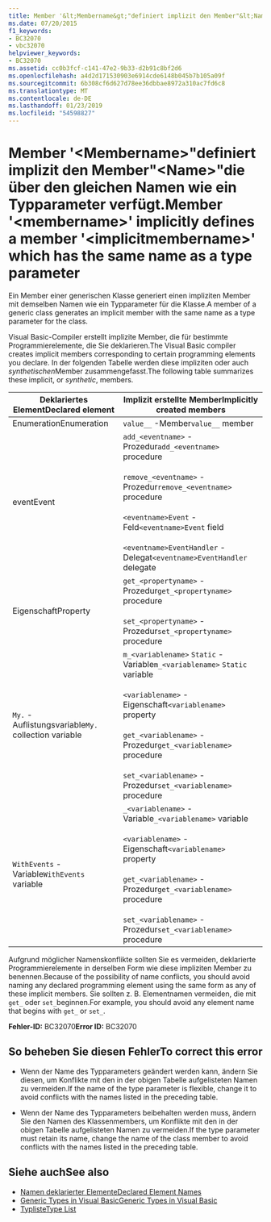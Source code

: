 ```yaml
---
title: Member '&lt;Membername&gt;"definiert implizit den Member"&lt;Name&gt;"die über den gleichen Namen wie ein Typparameter verfügt.
ms.date: 07/20/2015
f1_keywords:
- BC32070
- vbc32070
helpviewer_keywords:
- BC32070
ms.assetid: cc0b3fcf-c141-47e2-9b33-d2b91c8bf2d6
ms.openlocfilehash: a4d2d171530903e6914cde6148b045b7b105a09f
ms.sourcegitcommit: 6b308cf6d627d78ee36dbbae8972a310ac7fd6c8
ms.translationtype: MT
ms.contentlocale: de-DE
ms.lasthandoff: 01/23/2019
ms.locfileid: "54598827"
---
```

# <a name="member-ltmembernamegt-implicitly-defines-a-member-ltimplicitmembernamegt-which-has-the-same-name-as-a-type-parameter"></a><span data-ttu-id="8a3f4-102">Member '&lt;Membername&gt;"definiert implizit den Member"&lt;Name&gt;"die über den gleichen Namen wie ein Typparameter verfügt.</span><span class="sxs-lookup"><span data-stu-id="8a3f4-102">Member '&lt;membername&gt;' implicitly defines a member '&lt;implicitmembername&gt;' which has the same name as a type parameter</span></span>
<span data-ttu-id="8a3f4-103">Ein Member einer generischen Klasse generiert einen impliziten Member mit demselben Namen wie ein Typparameter für die Klasse.</span><span class="sxs-lookup"><span data-stu-id="8a3f4-103">A member of a generic class generates an implicit member with the same name as a type parameter for the class.</span></span>  
  
 <span data-ttu-id="8a3f4-104">Visual Basic-Compiler erstellt implizite Member, die für bestimmte Programmierelemente, die Sie deklarieren.</span><span class="sxs-lookup"><span data-stu-id="8a3f4-104">The Visual Basic compiler creates implicit members corresponding to certain programming elements you declare.</span></span> <span data-ttu-id="8a3f4-105">In der folgenden Tabelle werden diese impliziten oder auch *synthetischen*Member zusammengefasst.</span><span class="sxs-lookup"><span data-stu-id="8a3f4-105">The following table summarizes these implicit, or *synthetic*, members.</span></span>  
  
|<span data-ttu-id="8a3f4-106">Deklariertes Element</span><span class="sxs-lookup"><span data-stu-id="8a3f4-106">Declared element</span></span>|<span data-ttu-id="8a3f4-107">Implizit erstellte Member</span><span class="sxs-lookup"><span data-stu-id="8a3f4-107">Implicitly created members</span></span>|  
|----------------------|--------------------------------|  
|<span data-ttu-id="8a3f4-108">Enumeration</span><span class="sxs-lookup"><span data-stu-id="8a3f4-108">Enumeration</span></span>|<span data-ttu-id="8a3f4-109">`value__` -Member</span><span class="sxs-lookup"><span data-stu-id="8a3f4-109">`value__` member</span></span>|  
|<span data-ttu-id="8a3f4-110">event</span><span class="sxs-lookup"><span data-stu-id="8a3f4-110">Event</span></span>|<span data-ttu-id="8a3f4-111">`add_<eventname>` -Prozedur</span><span class="sxs-lookup"><span data-stu-id="8a3f4-111">`add_<eventname>` procedure</span></span><br /><br /> <span data-ttu-id="8a3f4-112">`remove_<eventname>` -Prozedur</span><span class="sxs-lookup"><span data-stu-id="8a3f4-112">`remove_<eventname>` procedure</span></span><br /><br /> <span data-ttu-id="8a3f4-113">`<eventname>Event` -Feld</span><span class="sxs-lookup"><span data-stu-id="8a3f4-113">`<eventname>Event` field</span></span><br /><br /> <span data-ttu-id="8a3f4-114">`<eventname>EventHandler` -Delegat</span><span class="sxs-lookup"><span data-stu-id="8a3f4-114">`<eventname>EventHandler` delegate</span></span>|  
|<span data-ttu-id="8a3f4-115">Eigenschaft</span><span class="sxs-lookup"><span data-stu-id="8a3f4-115">Property</span></span>|<span data-ttu-id="8a3f4-116">`get_<propertyname>` -Prozedur</span><span class="sxs-lookup"><span data-stu-id="8a3f4-116">`get_<propertyname>` procedure</span></span><br /><br /> <span data-ttu-id="8a3f4-117">`set_<propertyname>` -Prozedur</span><span class="sxs-lookup"><span data-stu-id="8a3f4-117">`set_<propertyname>` procedure</span></span>|  
|<span data-ttu-id="8a3f4-118">`My.` -Auflistungsvariable</span><span class="sxs-lookup"><span data-stu-id="8a3f4-118">`My.` collection variable</span></span>|<span data-ttu-id="8a3f4-119">`m_<variablename>` `Static` -Variable</span><span class="sxs-lookup"><span data-stu-id="8a3f4-119">`m_<variablename>` `Static` variable</span></span><br /><br /> <span data-ttu-id="8a3f4-120">`<variablename>` -Eigenschaft</span><span class="sxs-lookup"><span data-stu-id="8a3f4-120">`<variablename>` property</span></span><br /><br /> <span data-ttu-id="8a3f4-121">`get_<variablename>` -Prozedur</span><span class="sxs-lookup"><span data-stu-id="8a3f4-121">`get_<variablename>` procedure</span></span><br /><br /> <span data-ttu-id="8a3f4-122">`set_<variablename>` -Prozedur</span><span class="sxs-lookup"><span data-stu-id="8a3f4-122">`set_<variablename>` procedure</span></span>|  
|<span data-ttu-id="8a3f4-123">`WithEvents` -Variable</span><span class="sxs-lookup"><span data-stu-id="8a3f4-123">`WithEvents` variable</span></span>|<span data-ttu-id="8a3f4-124">`_<variablename>` -Variable</span><span class="sxs-lookup"><span data-stu-id="8a3f4-124">`_<variablename>` variable</span></span><br /><br /> <span data-ttu-id="8a3f4-125">`<variablename>` -Eigenschaft</span><span class="sxs-lookup"><span data-stu-id="8a3f4-125">`<variablename>` property</span></span><br /><br /> <span data-ttu-id="8a3f4-126">`get_<variablename>` -Prozedur</span><span class="sxs-lookup"><span data-stu-id="8a3f4-126">`get_<variablename>` procedure</span></span><br /><br /> <span data-ttu-id="8a3f4-127">`set_<variablename>` -Prozedur</span><span class="sxs-lookup"><span data-stu-id="8a3f4-127">`set_<variablename>` procedure</span></span>|  
  
 <span data-ttu-id="8a3f4-128">Aufgrund möglicher Namenskonflikte sollten Sie es vermeiden, deklarierte Programmierelemente in derselben Form wie diese impliziten Member zu benennen.</span><span class="sxs-lookup"><span data-stu-id="8a3f4-128">Because of the possibility of name conflicts, you should avoid naming any declared programming element using the same form as any of these implicit members.</span></span> <span data-ttu-id="8a3f4-129">Sie sollten z. B. Elementnamen vermeiden, die mit `get_` oder `set_`beginnen.</span><span class="sxs-lookup"><span data-stu-id="8a3f4-129">For example, you should avoid any element name that begins with `get_` or `set_`.</span></span>  
  
 <span data-ttu-id="8a3f4-130">**Fehler-ID:** BC32070</span><span class="sxs-lookup"><span data-stu-id="8a3f4-130">**Error ID:** BC32070</span></span>  
  
## <a name="to-correct-this-error"></a><span data-ttu-id="8a3f4-131">So beheben Sie diesen Fehler</span><span class="sxs-lookup"><span data-stu-id="8a3f4-131">To correct this error</span></span>  
  
-   <span data-ttu-id="8a3f4-132">Wenn der Name des Typparameters geändert werden kann, ändern Sie diesen, um Konflikte mit den in der obigen Tabelle aufgelisteten Namen zu vermeiden.</span><span class="sxs-lookup"><span data-stu-id="8a3f4-132">If the name of the type parameter is flexible, change it to avoid conflicts with the names listed in the preceding table.</span></span>  
  
-   <span data-ttu-id="8a3f4-133">Wenn der Name des Typparameters beibehalten werden muss, ändern Sie den Namen des Klassenmembers, um Konflikte mit den in der obigen Tabelle aufgelisteten Namen zu vermeiden.</span><span class="sxs-lookup"><span data-stu-id="8a3f4-133">If the type parameter must retain its name, change the name of the class member to avoid conflicts with the names listed in the preceding table.</span></span>  
  
## <a name="see-also"></a><span data-ttu-id="8a3f4-134">Siehe auch</span><span class="sxs-lookup"><span data-stu-id="8a3f4-134">See also</span></span>
- [<span data-ttu-id="8a3f4-135">Namen deklarierter Elemente</span><span class="sxs-lookup"><span data-stu-id="8a3f4-135">Declared Element Names</span></span>](../../visual-basic/programming-guide/language-features/declared-elements/declared-element-names.md)
- [<span data-ttu-id="8a3f4-136">Generic Types in Visual Basic</span><span class="sxs-lookup"><span data-stu-id="8a3f4-136">Generic Types in Visual Basic</span></span>](../../visual-basic/programming-guide/language-features/data-types/generic-types.md)
- [<span data-ttu-id="8a3f4-137">Typliste</span><span class="sxs-lookup"><span data-stu-id="8a3f4-137">Type List</span></span>](../../visual-basic/language-reference/statements/type-list.md)
